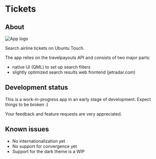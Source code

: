 # Tickets
## About

![App logo](http://milikhin.name/img/tickets.png?)

Search airline tickets on Ubuntu Touch.

The app relies on the travelpayouts API and consists of two major parts:

* native UI (QML) to set up search filters 
* slightly optimized search results web frontend (jetradar.com)

## Development status
This is a work-in-progress app in an early stage of development. Expect things to be broken :)

Your feedback and feature requests are very appreciated.

## Known issues

* No internationalization yet
* No support for convergence yet
* Support for the dark theme is a WIP
